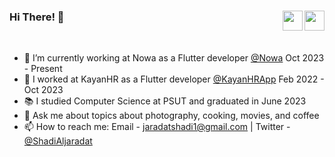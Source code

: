 ### Hi There! 👋  <a href = "mailto: jaradatshadi1@gmail.com"><img align="right" src="https://img.icons8.com/color/48/secured-letter--v1.png" width="32"/></a><a href="https://www.linkedin.com/in/shadi-al-jaradat/"><img align="right" src="https://img.icons8.com/color/48/linkedin.png" width="32"/></a>

<br />



- 🔭 I’m currently working at Nowa as a Flutter developer [@Nowa](https://www.nowa.dev/) Oct 2023 - Present
- 🔭 I worked at KayanHR as a Flutter developer [@KayanHRApp](https://apps.apple.com/jo/app/kayanhr/id1539212937?platform=iphone) Feb 2022 - Oct 2023
- 📚 I studied Computer Science at PSUT and graduated in June 2023
- 💬 Ask me about topics about photography, cooking, movies, and coffee
- 📫 How to reach me: Email - jaradatshadi1@gmail.com | Twitter - [@ShadiAljaradat](https://twitter.com/ShadiAljaradat?t=olqOi25Tvlq-Gy1j84xEKA&s=08)
